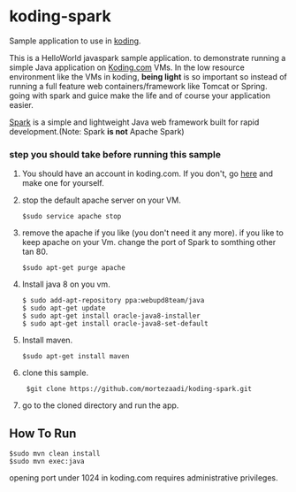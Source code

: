 koding-spark
============
Sample application to use in [koding](http://www.koding.com "Koding").     

This is a HelloWorld javaspark sample application. to demonstrate running a simple Java application on [Koding.com](http://www.koding.com "koding") VMs. In the low resource environment like the VMs in koding, **being light** is so important so instead of running a full feature web containers/framework like Tomcat or Spring. going with spark and guice make the life and of course your application easier.  
   
   
[Spark](http://sparkjava.com/ "Spark") is a simple and lightweight Java web framework built for rapid development.(Note: Spark **is not** Apache Spark)


### step you should take before running this sample

1.  You should have an account in koding.com. If you don't, go [here](https://koding.com/Login "koding.com") and make one for yourself.

2.  stop the default apache server on your VM.

		$sudo service apache stop

3.  remove the apache if you like (you don't need it any more). if you like to keep apache on your Vm. change the port of Spark to somthing other tan 80.

		$sudo apt-get purge apache

4.  Install java 8 on you vm.

		$ sudo add-apt-repository ppa:webupd8team/java
		$ sudo apt-get update
		$ sudo apt-get install oracle-java8-installer
		$ sudo apt-get install oracle-java8-set-default

5.  Install maven.

		$sudo apt-get install maven

6. clone this sample.

		$git clone https://github.com/mortezaadi/koding-spark.git

7. go to the cloned directory and run the app.


How To Run
-------------
	$sudo mvn clean install
	$sudo mvn exec:java

opening port under 1024 in koding.com requires administrative privileges. 
